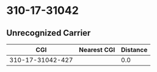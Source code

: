 # 310-17-31042
## Unrecognized Carrier


| CGI | Nearest CGI | Distance |
|-----|-------------|----------|
| 310-17-31042-427 |  | 0.0 |
